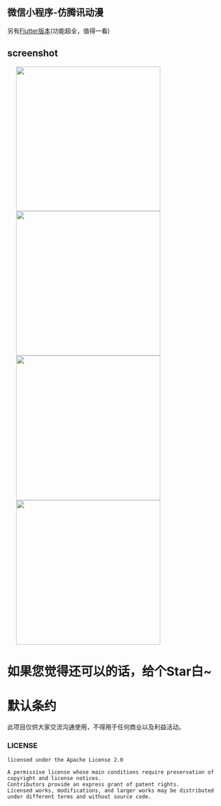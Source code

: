 ## 微信小程序-仿腾讯动漫
另有[Flutter版本](https://github.com/ZDfordream/FlutterTianYue)(功能超全，值得一看)

## screenshot
<img src="https://github.com/ZDfordream/comic-wx/blob/master/screenshot/screenshot1.png" width="330" hspace="20">
<img src="https://github.com/ZDfordream/comic-wx/blob/master/screenshot/screenshot2.png" width="330" hspace="20">
<img src="https://github.com/ZDfordream/comic-wx/blob/master/screenshot/screenshot3.png" width="330" hspace="20">
<img src="https://github.com/ZDfordream/comic-wx/blob/master/screenshot/screenshot4.png" width="330" hspace="20">

# **如果您觉得还可以的话，给个Star白~**

# 默认条约

   此项目仅供大家交流沟通使用，不得用于任何商业以及利益活动。

### LICENSE
```
licensed under the Apache License 2.0

A permissive license whose main conditions require preservation of copyright and license notices.
Contributors provide an express grant of patent rights.
Licensed works, modifications, and larger works may be distributed under different terms and without source code.
```
 
